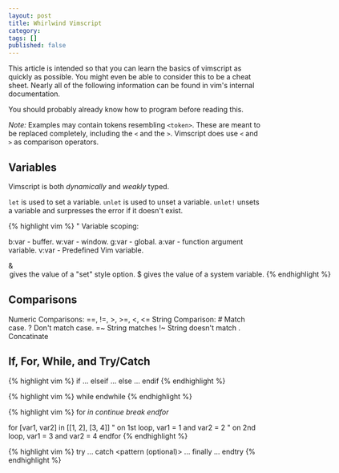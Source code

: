 ```yaml
---
layout: post
title: Whirlwind Vimscript
category:
tags: []
published: false
---
```


This article is intended so that you can learn the basics of vimscript as quickly as possible.
You might even be able to consider this to be a cheat sheet.
Nearly all of the following information can be found in vim's internal documentation.

You should probably already know how to program before reading this.

*Note:*
Examples may contain tokens resembling `<token>`.
These are meant to be replaced completely, including the `<` and the `>`.
Vimscript does use `<` and `>` as comparison operators.

## Variables

Vimscript is both *dynamically* and *weakly* typed.

`let` is used to set a variable.
`unlet` is used to unset a variable.
`unlet!` unsets a variable and surpresses the error if it doesn't exist.

{% highlight vim %}
" Variable scoping:

b:var - buffer.
w:var - window.
g:var - global.
a:var - function argument variable.
v:var - Predefined Vim variable.

&<option> gives the value of a "set" style option.
$<variable> gives the value of a system variable.
{% endhighlight %}

## Comparisons
Numeric Comparisons:
	==, !=, >, >=, <, <=
String Comparison:
	<operator># Match case.
	<operator>? Don't match case.
	<string> =~ <pattern> String matches
	<string> !~ <pattern> String doesn't match
	<string> . <string> Concatinate

## If, For, While, and Try/Catch

{% highlight vim %}
if <expr>
	...
elseif <expr>
	...
else
	...
endif
{% endhighlight %}

{% highlight vim %}
while <expr>
endwhile
{% endhighlight %}

{% highlight vim %}
for <var> in <list>
	continue
	break
endfor

for [var1, var2] in [[1, 2], [3, 4]]
	" on 1st loop, var1 = 1 and var2 = 2
	" on 2nd loop, var1 = 3 and var2 = 4
endfor
{% endhighlight %}

{% highlight vim %}
try
	...
catch <pattern (optional)>
	...
finally
	...
endtry
{% endhighlight %}
